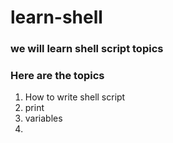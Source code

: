 # learn-shell

### we will learn shell script topics
### Here are the topics

1. How to write shell script
2. print
3. variables
4. 